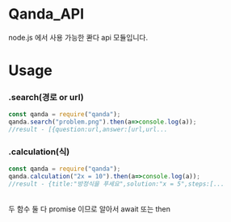 # Qanda_API
node.js 에서 사용 가능한 콴다 api 모듈입니다.

# Usage
### .search(경로 or url)
```javascript
const qanda = require("qanda");
qanda.search("problem.png").then(a=>console.log(a));
//result - [{question:url,answer:[url,url...
```
### .calculation(식)
```javascript
const qanda = require("qanda");
qanda.calculation("2x = 10").then(a=>console.log(a));
//result - {title:"방정식을 푸세요",solution:"x = 5",steps:[...
```
<br>
두 함수 둘 다 promise 이므로 알아서 await 또는 then




